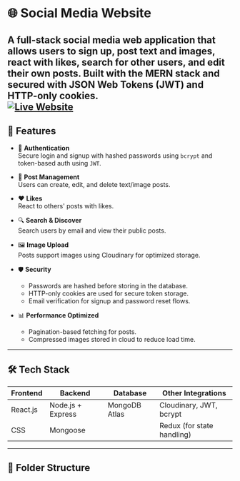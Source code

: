 # 🌐 Social Media Website

A full-stack social media web application that allows users to sign up, post text and images, react with likes, search for other users, and edit their own posts. Built with the MERN stack and secured with JSON Web Tokens (JWT) and HTTP-only cookies.
<br>
[![Live Website](https://img.shields.io/badge/Live%20Website-Click%20Here-blue?style=for-the-badge)](https://social-app-website-6dq3.vercel.app/)
---

## 🚀 Features

- 🔐 **Authentication**  
  Secure login and signup with hashed passwords using `bcrypt` and token-based auth using `JWT`.

- 📝 **Post Management**  
  Users can create, edit, and delete text/image posts.

- ❤️ **Likes**  
  React to others' posts with likes.

- 🔍 **Search & Discover**  
  Search users by email and view their public posts.

- 🖼️ **Image Upload**  
  Posts support images using Cloudinary for optimized storage.

- 🛡️ **Security**  
  - Passwords are hashed before storing in the database.
  - HTTP-only cookies are used for secure token storage.
  - Email verification for signup and password reset flows.

- 📊 **Performance Optimized**  
  - Pagination-based fetching for posts.
  - Compressed images stored in cloud to reduce load time.

---

## 🛠️ Tech Stack

| Frontend        | Backend          | Database      | Other Integrations          |
|-----------------|------------------|---------------|-----------------------------|
| React.js        | Node.js + Express| MongoDB Atlas | Cloudinary, JWT, bcrypt     |
| CSS             | Mongoose         |               | Redux (for state handling)  |

---

## 📂 Folder Structure

